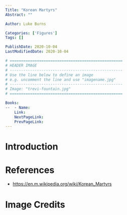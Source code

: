 ```yaml
---
Title: "Korean Martyrs"
Abstract: ""

Author: Luke Burns

Categories: ['Figures']
Tags: []

PublishDate: 2020-10-04
LastModifiedDate: 2020-10-04

# ==================================================
# HEADER IMAGE
# --------------------------------------------------
# Use the line below to define an image
# e.g. uncomment the line and use "imagename.jpg"
# --------------------------------------------------
# Image: "trevi-fountain.jpg"
# ==================================================

Books:
--  - Name: 
    Link: 
    NextPageLink:
    PrevPageLink:
---
```

# Introduction

# References
* https://en.m.wikipedia.org/wiki/Korean_Martyrs

# Image Credits

